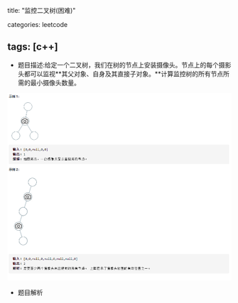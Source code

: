 title: "监控二叉树(困难)"

categories: leetcode

tags: [c++]
---

* 题目描述:给定一个二叉树，我们在树的节点上安装摄像头。节点上的每个摄影头都可以监视**其父对象、自身及其直接子对象。**计算监控树的所有节点所需的最小摄像头数量。

![1600830225516](.\images\1600830225516.png)

* 题目解析

  